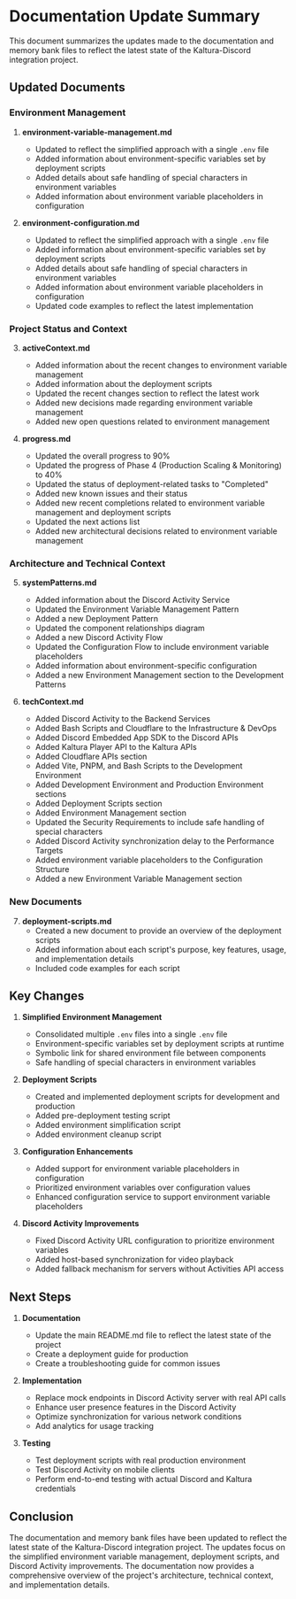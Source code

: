 # Documentation Update Summary

This document summarizes the updates made to the documentation and memory bank files to reflect the latest state of the Kaltura-Discord integration project.

## Updated Documents

### Environment Management

1. **environment-variable-management.md**
   - Updated to reflect the simplified approach with a single `.env` file
   - Added information about environment-specific variables set by deployment scripts
   - Added details about safe handling of special characters in environment variables
   - Added information about environment variable placeholders in configuration

2. **environment-configuration.md**
   - Updated to reflect the simplified approach with a single `.env` file
   - Added information about environment-specific variables set by deployment scripts
   - Added details about safe handling of special characters in environment variables
   - Added information about environment variable placeholders in configuration
   - Updated code examples to reflect the latest implementation

### Project Status and Context

3. **activeContext.md**
   - Added information about the recent changes to environment variable management
   - Added information about the deployment scripts
   - Updated the recent changes section to reflect the latest work
   - Added new decisions made regarding environment variable management
   - Added new open questions related to environment management

4. **progress.md**
   - Updated the overall progress to 90%
   - Updated the progress of Phase 4 (Production Scaling & Monitoring) to 40%
   - Updated the status of deployment-related tasks to "Completed"
   - Added new known issues and their status
   - Added new recent completions related to environment variable management and deployment scripts
   - Updated the next actions list
   - Added new architectural decisions related to environment variable management

### Architecture and Technical Context

5. **systemPatterns.md**
   - Added information about the Discord Activity Service
   - Updated the Environment Variable Management Pattern
   - Added a new Deployment Pattern
   - Updated the component relationships diagram
   - Added a new Discord Activity Flow
   - Updated the Configuration Flow to include environment variable placeholders
   - Added information about environment-specific configuration
   - Added a new Environment Management section to the Development Patterns

6. **techContext.md**
   - Added Discord Activity to the Backend Services
   - Added Bash Scripts and Cloudflare to the Infrastructure & DevOps
   - Added Discord Embedded App SDK to the Discord APIs
   - Added Kaltura Player API to the Kaltura APIs
   - Added Cloudflare APIs section
   - Added Vite, PNPM, and Bash Scripts to the Development Environment
   - Added Development Environment and Production Environment sections
   - Added Deployment Scripts section
   - Added Environment Management section
   - Updated the Security Requirements to include safe handling of special characters
   - Added Discord Activity synchronization delay to the Performance Targets
   - Added environment variable placeholders to the Configuration Structure
   - Added a new Environment Variable Management section

### New Documents

7. **deployment-scripts.md**
   - Created a new document to provide an overview of the deployment scripts
   - Added information about each script's purpose, key features, usage, and implementation details
   - Included code examples for each script

## Key Changes

1. **Simplified Environment Management**
   - Consolidated multiple `.env` files into a single `.env` file
   - Environment-specific variables set by deployment scripts at runtime
   - Symbolic link for shared environment file between components
   - Safe handling of special characters in environment variables

2. **Deployment Scripts**
   - Created and implemented deployment scripts for development and production
   - Added pre-deployment testing script
   - Added environment simplification script
   - Added environment cleanup script

3. **Configuration Enhancements**
   - Added support for environment variable placeholders in configuration
   - Prioritized environment variables over configuration values
   - Enhanced configuration service to support environment variable placeholders

4. **Discord Activity Improvements**
   - Fixed Discord Activity URL configuration to prioritize environment variables
   - Added host-based synchronization for video playback
   - Added fallback mechanism for servers without Activities API access

## Next Steps

1. **Documentation**
   - Update the main README.md file to reflect the latest state of the project
   - Create a deployment guide for production
   - Create a troubleshooting guide for common issues

2. **Implementation**
   - Replace mock endpoints in Discord Activity server with real API calls
   - Enhance user presence features in the Discord Activity
   - Optimize synchronization for various network conditions
   - Add analytics for usage tracking

3. **Testing**
   - Test deployment scripts with real production environment
   - Test Discord Activity on mobile clients
   - Perform end-to-end testing with actual Discord and Kaltura credentials

## Conclusion

The documentation and memory bank files have been updated to reflect the latest state of the Kaltura-Discord integration project. The updates focus on the simplified environment variable management, deployment scripts, and Discord Activity improvements. The documentation now provides a comprehensive overview of the project's architecture, technical context, and implementation details.